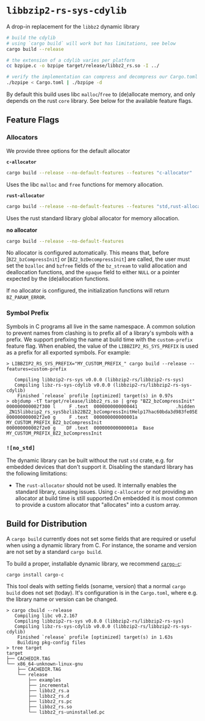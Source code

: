 # `libbzip2-rs-sys-cdylib`

A drop-in replacement for the `libbz2` dynamic library

```sh
# build the cdylib
# using `cargo build` will work but has limitations, see below
cargo build --release

# the extension of a cdylib varies per platform
cc bzpipe.c -o bzpipe target/release/libbz2_rs.so -I ../

# verify the implementation can compress and decompress our Cargo.toml
./bzpipe < Cargo.toml | ./bzpipe -d
```

By default this build uses libc `malloc`/`free` to (de)allocate memory, and only depends on the rust `core` library.
See below for the available feature flags.

## Feature Flags

### Allocators

We provide three options for the default allocator

**`c-allocator`**

```sh
cargo build --release --no-default-features --features "c-allocator"
```

Uses the libc `malloc` and `free` functions for memory allocation.

**`rust-allocator`**

```sh
cargo build --release --no-default-features --features "std,rust-allocator"
```
Uses the rust standard library global allocator for memory allocation.

**no allocator**

```sh
cargo build --release --no-default-features
```

No allocator is configured automatically. This means that, before [`BZ2_bzCompressInit`] or [`BZ2_bzDecompressInit`] are called,
the user must set the `bzalloc` and `bzfree` fields of the `bz_stream` to valid allocation and deallocation functions,
and the `opaque` field to either `NULL` or a pointer expected by the (de)allocation functions.

If no allocator is configured, the initialization functions will return `BZ_PARAM_ERROR`.

### Symbol Prefix

Symbols in C programs all live in the same namespace. A common solution to prevent names from clashing is to prefix
all of a library's symbols with a prefix. We support prefixing the name at build time with the `custom-prefix` feature
flag. When enabled, the value of the `LIBBZIP2_RS_SYS_PREFIX` is used as a prefix for all exported symbols. For example:

```ignore
> LIBBZIP2_RS_SYS_PREFIX="MY_CUSTOM_PREFIX_" cargo build --release --features=custom-prefix

   Compiling libbzip2-rs-sys v0.0.0 (libbzip2-rs/libbzip2-rs-sys)
   Compiling libz-rs-sys-cdylib v0.0.0 (libbzip2-rs/libbzip2-rs-sys-cdylib)
    Finished `release` profile [optimized] target(s) in 0.97s
> objdump -tT target/release/libbz2_rs.so | grep "BZ2_bzCompressInit"
000000000002f300 l     F .text	0000000000000441              .hidden _ZN15libbzip2_rs_sys5bzlib22BZ2_bzCompressInitHelp17hac60bda3d983fe05E
000000000002f2e0 g     F .text	000000000000001a              MY_CUSTOM_PREFIX_BZ2_bzCompressInit
000000000002f2e0 g    DF .text	000000000000001a  Base        MY_CUSTOM_PREFIX_BZ2_bzCompressInit
```

### `![no_std]`

The dynamic library can be built without the rust `std` crate, e.g. for embedded devices that don't support it. Disabling
the standard library has the following limitations:

- The `rust-allocator` should not be used. It internally enables the standard library, causing issues. Using `c-allocator`
    or not providing an allocator at build time is still supported.On embedded it is most common to provide a custom allocator
    that "allocates" into a custom array.

## Build for Distribution

A `cargo build` currently does not set some fields that are required or useful when using a dynamic library from C.
For instance, the soname and version are not set by a standard `cargo build`.

To build a proper, installable dynamic library, we recommend [`cargo-c`](https://github.com/lu-zero/cargo-c):

```
cargo install cargo-c
```

This tool deals with setting fields (soname, version) that a normal `cargo build` does not set (today).
It's configuration is in the `Cargo.toml`, where e.g. the library name or version can be changed.

```
> cargo cbuild --release
   Compiling libc v0.2.167
   Compiling libbzip2-rs-sys v0.0.0 (libbzip2-rs/libbzip2-rs-sys)
   Compiling libz-rs-sys-cdylib v0.0.0 (libbzip2-rs/libbzip2-rs-sys-cdylib)
    Finished `release` profile [optimized] target(s) in 1.63s
    Building pkg-config files
> tree target
target
├── CACHEDIR.TAG
└── x86_64-unknown-linux-gnu
    ├── CACHEDIR.TAG
    └── release
        ├── examples
        ├── incremental
        ├── libbz2_rs.a
        ├── libbz2_rs.d
        ├── libbz2_rs.pc
        ├── libbz2_rs.so
        └── libbz2_rs-uninstalled.pc
```

